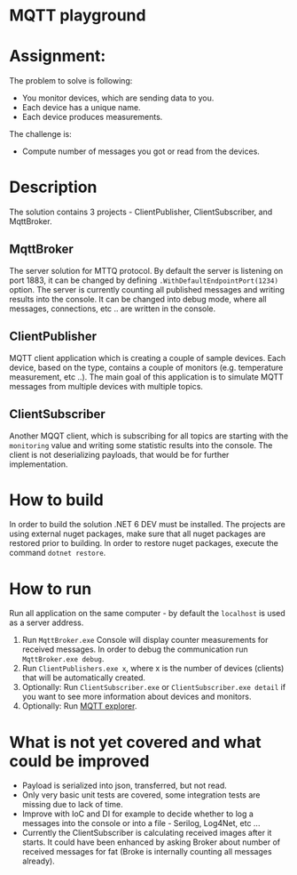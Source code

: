 # MQTT playground
# Assignment:
The problem to solve is following:

- You monitor devices, which are sending data to you.
- Each device has a unique name.
- Each device produces measurements.

The challenge is:
- Compute number of messages you got or read from the devices.

# Description
The solution contains 3 projects - ClientPublisher, ClientSubscriber, and MqttBroker.
## MqttBroker
The server solution for MTTQ protocol. By default the server is listening on port 1883, it can be changed by defining `.WithDefaultEndpointPort(1234)` option.
The server is currently counting all published messages and writing results into the console. It can be changed into debug mode, where all messages, connections, etc .. are written in the console.

## ClientPublisher
MQTT client application which is creating a couple of sample devices. Each device, based on the type, contains a couple of monitors (e.g. temperature measurement, etc ..).
The main goal of this application is to simulate MQTT messages from multiple devices with multiple topics.

## ClientSubscriber
Another MQQT client, which is subscribing for all topics are starting with the `monitoring` value and writing some statistic results into the console.
The client is not deserializing payloads, that would be for further implementation.

# How to build
In order to build the solution .NET 6 DEV must be installed. The projects are using external nuget packages, make sure that all nuget packages are restored prior to building.
In order to restore nuget packages, execute the command `dotnet restore`.

# How to run
Run all application on the same computer - by default the `localhost` is used as a server address.
1. Run `MqttBroker.exe` Console will display counter measurements for received messages. In order to debug the communication run `MqttBroker.exe debug`.
2. Run `ClientPublishers.exe x`, where x is the number of devices (clients) that will be automatically created. 
3. Optionally: Run `ClientSubscriber.exe` or `ClientSubscriber.exe detail` if you want to see more information about devices and monitors.
4. Optionally: Run [MQTT explorer](http://mqtt-explorer.com/).

# What is not yet covered and what could be improved
- Payload is serialized into json, transferred, but not read.
- Only very basic unit tests are covered, some integration tests are missing due to lack of time.
- Improve with IoC and DI for example to decide whether to log a messages into the console or into a file - Serilog, Log4Net, etc ...
- Currently the ClientSubscriber is calculating received images after it starts. It could have been enhanced by asking Broker about number of received messages for fat (Broke is internally counting all messages already).
